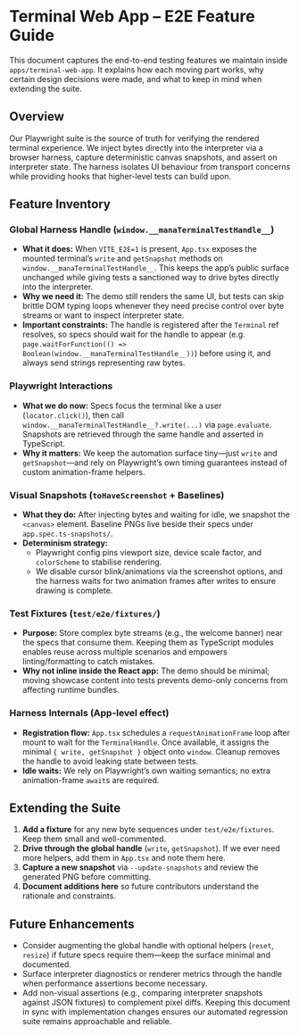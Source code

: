 # Terminal Web App – E2E Feature Guide

This document captures the end-to-end testing features we maintain inside `apps/terminal-web-app`. It explains how each moving part works, why certain design decisions were made, and what to keep in mind when extending the suite.

## Overview

Our Playwright suite is the source of truth for verifying the rendered terminal experience. We inject bytes directly into the interpreter via a browser harness, capture deterministic canvas snapshots, and assert on interpreter state. The harness isolates UI behaviour from transport concerns while providing hooks that higher-level tests can build upon.

## Feature Inventory

### Global Harness Handle (`window.__manaTerminalTestHandle__`)
- **What it does:** When `VITE_E2E=1` is present, `App.tsx` exposes the mounted terminal’s `write` and `getSnapshot` methods on `window.__manaTerminalTestHandle__`. This keeps the app’s public surface unchanged while giving tests a sanctioned way to drive bytes directly into the interpreter.
- **Why we need it:** The demo still renders the same UI, but tests can skip brittle DOM typing loops whenever they need precise control over byte streams or want to inspect interpreter state.
- **Important constraints:** The handle is registered after the `Terminal` ref resolves, so specs should wait for the handle to appear (e.g. `page.waitForFunction(() => Boolean(window.__manaTerminalTestHandle__))`) before using it, and always send strings representing raw bytes.

### Playwright Interactions
- **What we do now:** Specs focus the terminal like a user (`locator.click()`), then call `window.__manaTerminalTestHandle__?.write(...)` via `page.evaluate`. Snapshots are retrieved through the same handle and asserted in TypeScript.
- **Why it matters:** We keep the automation surface tiny—just `write` and `getSnapshot`—and rely on Playwright’s own timing guarantees instead of custom animation-frame helpers.

### Visual Snapshots (`toHaveScreenshot` + Baselines)
- **What they do:** After injecting bytes and waiting for idle, we snapshot the `<canvas>` element. Baseline PNGs live beside their specs under `app.spec.ts-snapshots/`.
- **Determinism strategy:**
  - Playwright config pins viewport size, device scale factor, and `colorScheme` to stabilise rendering.
  - We disable cursor blink/animations via the screenshot options, and the harness waits for two animation frames after writes to ensure drawing is complete.

### Test Fixtures (`test/e2e/fixtures/`)
- **Purpose:** Store complex byte streams (e.g., the welcome banner) near the specs that consume them. Keeping them as TypeScript modules enables reuse across multiple scenarios and empowers linting/formatting to catch mistakes.
- **Why not inline inside the React app:** The demo should be minimal; moving showcase content into tests prevents demo-only concerns from affecting runtime bundles.

### Harness Internals (App-level effect)
- **Registration flow:** `App.tsx` schedules a `requestAnimationFrame` loop after mount to wait for the `TerminalHandle`. Once available, it assigns the minimal `{ write, getSnapshot }` object onto `window`. Cleanup removes the handle to avoid leaking state between tests.
- **Idle waits:** We rely on Playwright’s own waiting semantics; no extra animation-frame `await`s are required.

## Extending the Suite

1. **Add a fixture** for any new byte sequences under `test/e2e/fixtures`. Keep them small and well-commented.
2. **Drive through the global handle** (`write`, `getSnapshot`). If we ever need more helpers, add them in `App.tsx` and note them here.
3. **Capture a new snapshot** via `--update-snapshots` and review the generated PNG before committing.
4. **Document additions here** so future contributors understand the rationale and constraints.

## Future Enhancements

- Consider augmenting the global handle with optional helpers (`reset`, `resize`) if future specs require them—keep the surface minimal and documented.
- Surface interpreter diagnostics or renderer metrics through the handle when performance assertions become necessary.
- Add non-visual assertions (e.g., comparing interpreter snapshots against JSON fixtures) to complement pixel diffs.
Keeping this document in sync with implementation changes ensures our automated regression suite remains approachable and reliable.
